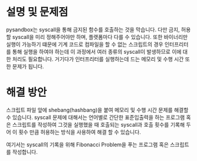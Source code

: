 # 설명 및 문제점
pysandbox는 syscall을 통해 금지된 함수를 호출하는 것을 막습니다.
다만 금지, 허용할 syscall을 미리 정해주어야만 하며, 플랫폼마다 다를 수 있습니다.
또한 바이너리만 실행이 가능하기 떄문에 기계 코드로 컴파일을 할 수 없는 스크립트의 경우 인터프리터를 통해 실행을 하여야 하는데 이 과정에서 여러 종류의 syscall이 발생하므로 이에 대한 처리도 필요합니다.
거기다가 인터프리터를 실행하는데 드는 메모리 및 수행 시간 또한 문제가 됩니다.

# 해결 방안
스크립트 파일 앞에 shebang(hashbang)을 붙여 메모리 및 수행 시간 문제를 해결할 수 있습니다.
syscall 문제에 대해서는 언어별로 간단한 표준입출력을 하는 프로그램 혹은 스크립트를 작성하여 그것을 실행했을 때 호출되는 syscall과 호출 횟수를 기록해 두어 이 횟수 만큼 허용하는 방식을 사용하여 해결 할 수 있습니다.

여기서는 syscall의 기록을 위해 Fibonacci Problem을 푸는 프로그램 혹은 스크립트를 작성합니다.

